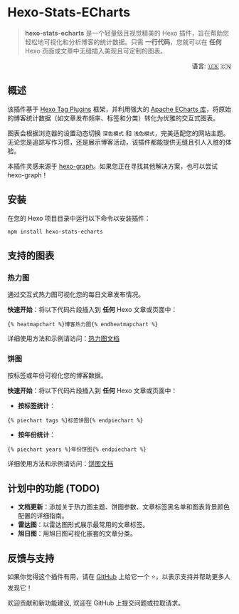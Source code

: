 # Hexo-Stats-ECharts

> **hexo-stats-echarts** 是一个轻量级且视觉精美的 Hexo 插件，旨在帮助您轻松地可视化和分析博客的统计数据。只需 **一行代码**，您就可以在 **任何** Hexo 页面或文章中无缝插入美观且可定制的图表。

<div align="right">
  语言:
  <a title="英语" href="../../README.md">🇺🇸</a>
  🇨🇳
</div>

## 概述

该插件基于 [Hexo Tag Plugins](https://hexo.io/api/tag) 框架，并利用强大的 [Apache ECharts 库](https://echarts.apache.org/zh/index.html)，将原始的博客统计数据（如文章发布频率、标签和分类）转化为优雅的交互式图表。

图表会根据浏览器的设置动态切换 `深色模式` 和 `浅色模式`，完美适配您的网站主题。无论您是追踪写作习惯，还是展示博客活动，该插件都能提供无缝且引人入胜的体验。

本插件灵感来源于 [hexo-graph](https://github.com/codepzj/hexo-graph)。如果您正在寻找其他解决方案，也可以尝试 hexo-graph！

## 安装

在您的 Hexo 项目目录中运行以下命令以安装插件：

```bash
npm install hexo-stats-echarts
```

## 支持的图表

### 热力图

通过交互式热力图可视化您的每日文章发布情况。

**快速开始**：将以下代码片段插入到 **任何** Hexo 文章或页面中：

```nunjucks
{% heatmapchart %}博客热力图{% endheatmapchart %}
```

详细使用方法和示例请访问：[热力图文档](https://blog.erispyu.fun/hexo-stats-echarts/heatmap-chart/)

### 饼图

按标签或年份可视化您的博客数据。

**快速开始**：将以下代码片段插入到 **任何** Hexo 文章或页面中：

- **按标签统计**：
```nunjucks
{% piechart tags %}标签饼图{% endpiechart %}
```

- **按年份统计**：
```nunjucks
{% piechart years %}年份饼图{% endpiechart %}
```

详细使用方法和示例请访问：[饼图文档](https://blog.erispyu.fun/hexo-stats-echarts/pie-chart/)

## 计划中的功能 (TODO)

- **文档更新**：添加关于热力图主题、饼图参数、文章标签黑名单和图表背景颜色配置的详细指南。
- **雷达图**：以雷达图形式展示最常用的文章标签。
- **旭日图**：用旭日图可视化嵌套的文章分类。

## 反馈与支持

如果你觉得这个插件有用，请在 [GitHub](https://github.com/erispyu/hexo-stats-echarts) 上给它一个 ⭐，以表示支持并帮助更多人发现它！

欢迎贡献和新功能建议, 欢迎在 GitHub 上提交问题或拉取请求。